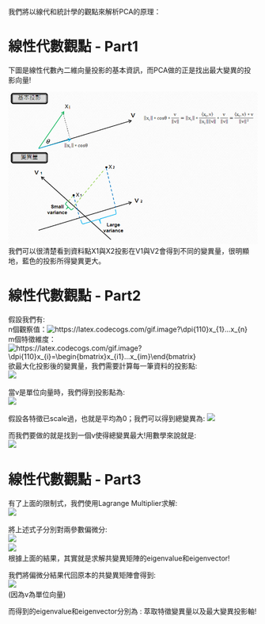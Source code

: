 我們將以線代和統計學的觀點來解析PCA的原理：  
# 線性代數觀點 - Part1  
下圖是線性代數內二維向量投影的基本資訊，而PCA做的正是找出最大變異的投影向量!  
  
![Image](https://github.com/EnasVen/Theory-Math/blob/main/01_PCA/PCA_img01.png)  
我們可以很清楚看到資料點X1與X2投影在V1與V2會得到不同的變異量，很明顯地，藍色的投影所得變異更大。  
  
# 線性代數觀點 - Part2  
假設我們有:  
n個觀察值：<img src="https://latex.codecogs.com/gif.image?\dpi{110}x_{1}...x_{n}" title="https://latex.codecogs.com/gif.image?\dpi{110}x_{1}...x_{n}" />  
m個特徵維度：<img src="https://latex.codecogs.com/gif.image?\dpi{110}x_{i}=\begin{bmatrix}x_{i1}...x_{im}\end{bmatrix}" title="https://latex.codecogs.com/gif.image?\dpi{110}x_{i}=\begin{bmatrix}x_{i1}...x_{im}\end{bmatrix}" />  
欲最大化投影後的變異量，我們需要計算每一筆資料的投影點:  
<img src="https://latex.codecogs.com/gif.image?\dpi{110}\left\|x_{i}&space;\right\|*cos(\theta&space;)=\left\|x_{i}&space;\right\|*\frac{\left<x_{i},v\right>}{\left\|x_{i}&space;\right\|\left\|v&space;\right\|}=\frac{\left<x_{i},v\right>}{\left\|v&space;\right\|}" />  
  
當v是單位向量時，我們得到投影點為:  
<img src="https://latex.codecogs.com/gif.image?\dpi{110}\left<x_{i},v\right>"/>
  
假設各特徵已scale過，也就是平均為0；我們可以得到總變異為: <img src="https://latex.codecogs.com/svg.image?\sum=\frac{1}{n}\sum_{i=1}^{n}(v^{T}x_{i})(v^{T}x_{i})^{T}=\frac{1}{n}\sum_{i=1}^{n}v^{T}x_{i}x_{i}^{T}v=v^{T}(\frac{1}{n}\sum_{i=1}^{n}x_{i}x_{i}^{T})v=v^{T}Cov_{x}v" />  
  
而我們要做的就是找到一個v使得總變異最大!用數學來說就是:  
<img src="https://latex.codecogs.com/svg.image?v=\underset{\left\|v\right\|=1,v\in&space;\mathbb{R}^{m}}{argmax}v^{T}Cov_{x}v" />  

# 線性代數觀點 - Part3  
有了上面的限制式，我們使用Lagrange Multiplier求解:  
<img src="https://latex.codecogs.com/svg.image?L(v,\lambda)=v^{T}Cov_{x}v-\lambda(v^{T}v-1)"/>  
  
將上述式子分別對兩參數偏微分:  
<img src="https://latex.codecogs.com/svg.image?\frac{\partial&space;L(v,\lambda)}{\partial&space;v}=2Cov_xv-2\lambda&space;v=2(Cov_x-\lambda&space;v)=0&space;\Rightarrow&space;Cov_xv=\lambda&space;v"/>  
<img src="https://latex.codecogs.com/svg.image?\frac{\partial&space;L(v,\lambda)}{\partial&space;\lambda&space;}=v^{T}v-1=0&space;\Rightarrow&space;\left\|v\right\|=1" />  
根據上面的結果，其實就是求解共變異矩陣的eigenvalue和eigenvector!  
  
我們將偏微分結果代回原本的共變異矩陣會得到:  
<img src="https://latex.codecogs.com/svg.image?\sum&space;=&space;&space;v^{T}Cov_xv&space;=&space;v^{T}\lambda&space;v&space;=&space;\lambda&space;" />  
(因為v為單位向量)  
  
而得到的eigenvalue和eigenvector分別為 : 萃取特徵變異量以及最大變異投影軸!

